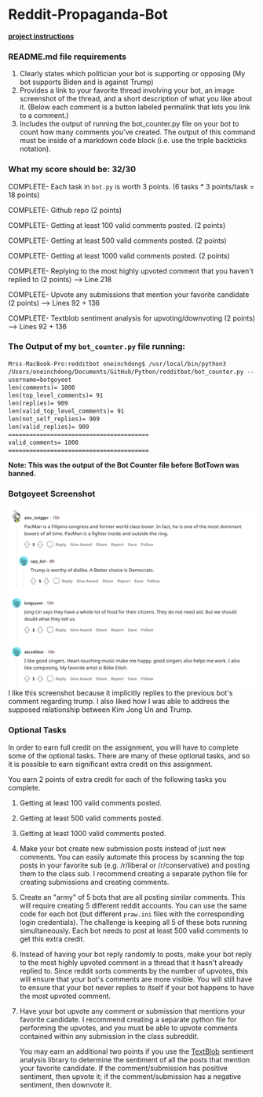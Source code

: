 # Reddit-Propaganda-Bot
[**project instructions** ](https://github.com/mikeizbicki/cmc-csci040/tree/2021fall/hw_04)

### README.md file requirements
1. Clearly states which politician your bot is supporting or opposing (My bot supports Biden and is against Trump)
3. Provides a link to your favorite thread involving your bot, an image screenshot of the thread, and a short description of what you like about it. (Below each comment is a button labeled permalink that lets you link to a comment.)
4. Includes the output of running the bot_counter.py file on your bot to count how many comments you've created. The output of this command must be inside of a markdown code block (i.e. use the triple backticks notation).

### What my score should be: 32/30
COMPLETE- Each task in `bot.py` is worth 3 points.
(6 tasks * 3 points/task = 18 points)

COMPLETE- Github repo (2 points)

COMPLETE- Getting at least 100 valid comments posted. (2 points)

COMPLETE- Getting at least 500 valid comments posted. (2 points)

COMPLETE- Getting at least 1000 valid comments posted. (2 points)

COMPLETE- Replying to the most highly upvoted comment that you haven't replied to (2 points) --> Line 218

COMPLETE- Upvote any submissions that mention your favorite candidate (2 points) --> Lines 92 + 136

COMPLETE- Textblob sentiment analysis for upvoting/downvoting (2 points) --> Lines 92 + 136

### The Output of my `bot_counter.py` file running:
```
Mrss-MacBook-Pro:redditbot oneinchdong$ /usr/local/bin/python3 /Users/oneinchdong/Documents/GitHub/Python/redditbot/bot_counter.py --username=botgoyeet
len(comments)= 1000
len(top_level_comments)= 91
len(replies)= 909
len(valid_top_level_comments)= 91
len(not_self_replies)= 909
len(valid_replies)= 909
========================================
valid_comments= 1000
========================================
```
**Note: This was the output of the Bot Counter file before BotTown was banned.**

### Botgoyeet Screenshot 
<img width="1001" alt="Tweets Screenshot" src="https://github.com/derikkk/Reddit-Propaganda-Bot/blob/main/Tweets%20Screenshot.png">
I like this screenshot because it implicitly replies to the previous bot's comment regarding trump. I also liked how I was able to address the supposed relationship between Kim Jong Un and Trump.

### Optional Tasks

In order to earn full credit on the assignment,
you will have to complete some of the optional tasks.
There are many of these optional tasks,
and so it is possible to earn significant extra credit on this assignment.

You earn 2 points of extra credit for each of the following tasks you complete.

1. Getting at least 100 valid comments posted.

1. Getting at least 500 valid comments posted.

1. Getting at least 1000 valid comments posted.

1. Make your bot create new submission posts instead of just new comments.
   You can easily automate this process by scanning the top posts in your favorite sub (e.g. /r/liberal or /r/conservative) and posting them to the class sub.
   I recommend creating a separate python file for creating submissions and creating comments.

1. Create an "army" of 5 bots that are all posting similar comments.
   This will require creating 5 different reddit accounts.
   You can use the same code for each bot (but different `praw.ini` files with the corresponding login credentials).
   The challenge is keeping all 5 of these bots running simultaneously.
   Each bot needs to post at least 500 valid comments to get this extra credit.

1. Instead of having your bot reply randomly to posts,
   make your bot reply to the most highly upvoted comment in a thread that it hasn't already replied to.
   Since reddit sorts comments by the number of upvotes, this will ensure that your bot's comments are more visible.
   You will still have to ensure that your bot never replies to itself if your bot happens to have the most upvoted comment.

1. Have your bot upvote any comment or submission that mentions your favorite candidate.
   I recommend creating a separate python file for performing the upvotes,
   and you must be able to upvote comments contained within any submission in the class subreddit.

   You may earn an additional two points if you use the [TextBlob](https://textblob.readthedocs.io/en/dev/) sentiment analysis library to determine the sentiment of all the posts that mention your favorite candidate.
   If the comment/submission has positive sentiment, then upvote it;
   if the comment/submission has a negative sentiment, then downvote it.
